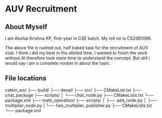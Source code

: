 # AUV Recruitment

## About Myself

I am Akshai Krishna KP, first-year in CSE batch.
My roll no is CS24B1096.

The above file is rushed out, half baked task for the recruitment of AUV club.
I think i did my best in the alloted time.
I wanted to finish the work without AI therefore took more time to understand the concept.
But still i would say i am a complete noobie in about the topic.

## File locations

catkin_ws/
    ├── build/
    ├── devel/
    ├── src/
        ├── CMakeList.txt
        ├── chat_package
            ├── scripts/
            │   └── chat_node.py
            ├── CMakeLists.txt
            └── package.xml
        ├── math_operation/
            ├── scripts/
            │   ├── add_node.py
            │   ├── multiplier_node.py
            |   └── two_multiplier_publisher.py
            ├── CMakeLists.txt
            └── package.xml